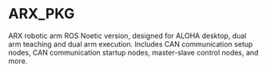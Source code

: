 # ARX_PKG
ARX robotic arm ROS Noetic version, designed for ALOHA desktop, dual arm teaching and dual arm execution. Includes CAN communication setup nodes, CAN communication startup nodes, master-slave control nodes, and more.
